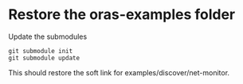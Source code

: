 # Restore the oras-examples folder

Update the submodules
```
git submodule init
git submodule update
```

This should restore the soft link for examples/discover/net-monitor.

